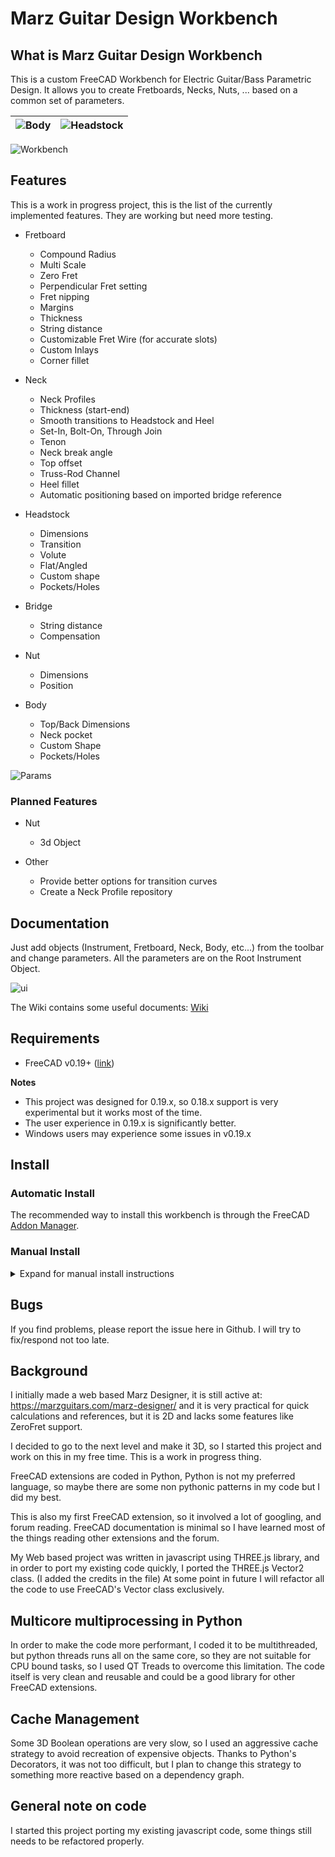# Marz Guitar Design Workbench

## What is Marz Guitar Design Workbench

This is a custom FreeCAD Workbench for Electric Guitar/Bass Parametric Design. It allows you to create Fretboards,
Necks, Nuts, ... based on a common set of parameters.

|![Body](https://github.com/mnesarco/MarzWorkbench/raw/master/docs/wiki/custom-svg-body-doc.svg)|![Headstock](https://github.com/mnesarco/MarzWorkbench/raw/master/docs/wiki/custom-svg-headstock-doc.svg)|
|---|---|

![Workbench](https://github.com/mnesarco/MarzWorkbench/raw/master/docs/images/anim.gif)

## Features

This is a work in progress project, this is the list of the currently implemented features. They are working but need more testing.

* Fretboard
  * Compound Radius
  * Multi Scale
  * Zero Fret
  * Perpendicular Fret setting
  * Fret nipping
  * Margins
  * Thickness
  * String distance
  * Customizable Fret Wire (for accurate slots)
  * Custom Inlays
  * Corner fillet

* Neck
  * Neck Profiles
  * Thickness (start-end)
  * Smooth transitions to Headstock and Heel
  * Set-In, Bolt-On, Through Join
  * Tenon
  * Neck break angle
  * Top offset
  * Truss-Rod Channel
  * Heel fillet
  * Automatic positioning based on imported bridge reference

* Headstock
  * Dimensions
  * Transition
  * Volute
  * Flat/Angled
  * Custom shape
  * Pockets/Holes

* Bridge
  * String distance
  * Compensation

* Nut
  * Dimensions
  * Position

* Body
  * Top/Back Dimensions
  * Neck pocket
  * Custom Shape
  * Pockets/Holes


![Params](https://github.com/mnesarco/MarzWorkbench/raw/master/docs/images/parameters.png)

### Planned Features

* Nut
  * 3d Object

* Other
  * Provide better options for transition curves
  * Create a Neck Profile repository

## Documentation

Just add objects (Instrument, Fretboard, Neck, Body, etc...) from the toolbar and change parameters. All the parameters are on the Root Instrument Object.


![ui](https://github.com/mnesarco/MarzWorkbench/raw/master/docs/images/ui-elements.png)

The Wiki contains some useful documents: [Wiki](https://github.com/mnesarco/MarzWorkbench/wiki)

## Requirements

* FreeCAD v0.19+ ([link](https://github.com/FreeCAD/FreeCAD/releases/))

**Notes**

* This project was designed for 0.19.x, so 0.18.x support is very experimental but it works most of the time.
* The user experience in 0.19.x is significantly better.
* Windows users may experience some issues in v0.19.x

## Install

### Automatic Install

The recommended way to install this workbench is through the FreeCAD [Addon Manager](https://wiki.freecad.org/Std_AddonMgr).


### Manual Install

<details>
<summary>Expand for manual install instructions</summary>

Download latest version from releases: https://github.com/mnesarco/MarzWorkbench/releases

As any FreeCAD extension, download the code and copy into FreeCAD's Mod directory: https://wiki.freecadweb.org/Installing_more_workbenches

### Linux / Mac

1. Download latest version from releases: https://github.com/mnesarco/MarzWorkbench/releases
2. Unzip to: $HOME/.FreeCAD/Mod/Marz
3. Restart FreeCAD

### Windows

1. Download latest version from releases: https://github.com/mnesarco/MarzWorkbench/releases
2. Unzip to: C:\Users\\******\AppData\Roaming\FreeCAD\Mod\Marz
3. Restart FreeCAD

I do all the development and testing in Linux, I have no Windows or Mac Hardware. It should work in those environments but I have not tested it.

</details>

## Bugs

If you find problems, please report the issue here in Github. I will try to fix/respond not too late.

## Background

I initially made a web based Marz Designer, it is still active at: https://marzguitars.com/marz-designer/
and it is very practical for quick calculations and references, but it is 2D and lacks some features like ZeroFret support.

I decided to go to the next level and make it 3D, so I started this project and work on this in my
free time. This is a work in progress thing.

FreeCAD extensions are coded in Python, Python is not my preferred language, so maybe there are
some non pythonic patterns in my code but I did my best.

This is also my first FreeCAD extension, so it involved a lot of googling, and forum reading. FreeCAD documentation is
minimal so I have learned most of the things reading other extensions and the forum.

My Web based project was written in javascript using THREE.js library, and in order to port my existing
code quickly, I ported the THREE.js Vector2 class. (I added the credits in the file) At some point in
future I will refactor all the code to use FreeCAD's Vector class exclusively.

## Multicore multiprocessing in Python

In order to make the code more performant, I coded it to be multithreaded, but python threads runs all on the same core, so they are not suitable for CPU bound tasks, so I used QT Treads to overcome this limitation. The code itself is very clean and reusable and could be a good library for other FreeCAD extensions.

## Cache Management

Some 3D Boolean operations are very slow, so I used an aggressive cache strategy to avoid recreation of expensive objects. Thanks to Python's Decorators, it was not too difficult, but I plan to change this strategy to something more reactive based on a dependency graph.

## General note on code

I started this project porting my existing javascript code, some things still needs to be refactored properly.
